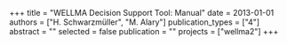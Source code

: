 +++
title = "WELLMA Decision Support Tool: Manual"
date = 2013-01-01
authors = ["H. Schwarzmüller", "M. Alary"]
publication_types = ["4"]
abstract = ""
selected = false
publication = ""
projects = ["wellma2"]
+++

